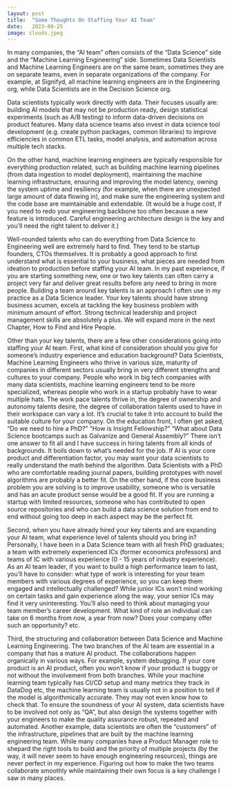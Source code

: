 ```yaml
---
layout: post
title:  "Some Thoughts On Staffing Your AI Team"
date:   2023-08-25
image: clouds.jpeg
---
```


In many companies, the “AI team” often consists of the “Data Science” side and the “Machine Learning Engineering” side. Sometimes Data Scientists and Machine Learning Engineers are on the same team, sometimes they are on separate teams, even in separate organizations of the company. For example, at Signifyd, all machine learning engineers are in the Engineering org, while Data Scientists are in the Decision Science org.

Data scientists typically work directly with data. Their focuses usually are: building AI models that may not be production ready, design statistical experiments (such as A/B testing) to inform data-driven decisions on product features. Many data science teams also invest in data science tool development (e.g. create python packages, common libraries) to improve efficiencies in common ETL tasks, model analysis, and automation across multiple tech stacks.  

On the other hand, machine learning engineers are typically responsible for everything production related, such as building machine learning pipelines (from data ingestion to model deployment), maintaining the machine learning infrastructure, ensuring and improving the model latency, owning the system uptime and resiliency (for example, when there are unexpected large amount of data flowing in), and make sure the engineering system and the code base are maintainable and extendable. (It would be a huge cost, if you need to redo your engineering backbone too often because a new feature is introduced. Careful engineering architecture design is the key and you’ll need the right talent to deliver it.)

Well-rounded talents who can do everything from Data Science to Engineering well are extremely hard to find. They tend to be startup founders, CTOs themselves. It is probably a good approach to first understand what is essential to your business, what pieces are needed from ideation to production before staffing your AI team. In my past experience, if you are starting something new, one or two key talents can often carry a project very far and deliver great results before any need to bring in more people. Building a team around key talents is an approach I often use in my practice as a Data Science leader. Your key talents should have strong business acumen, excels at tackling the key business problem with minimum amount of effort. Strong technical leadership and project management skills are absolutely a plus. We will expand more in the next Chapter, How to Find and Hire People.

Other than your key talents, there are a few other considerations going into staffing your AI team. First, what kind of consideration should you give for someone’s industry experience and education background?  Data Scientists, Machine Learning Engineers who thrive in various size, maturity of companies in different sectors usually bring in very different strengths and cultures to your company. People who work in big tech companies with many data scientists, machine learning engineers tend to be more specialized, whereas people who work in a startup probably have to wear multiple hats. The work pace talents thrive in, the degree of ownership and autonomy talents desire, the degree of collaboration talents used to have in their workspace can vary a lot. It’s crucial to take it into account to build the suitable culture for your company. On the education front, I often get asked, “Do we need to hire a PhD?” “How is Insight Fellowship?” “What about Data Science bootcamps such as Galvanize and General Assembly?” There isn’t one answer to fit all and I have success in hiring talents from all kinds of backgrounds. It boils down to what’s needed for the job. If AI is your core product and differentiation factor, you may want your data scientists to really understand the math behind the algorithm. Data Scientists with a PhD who are comfortable reading journal papers, building prototypes with novel algorithms are probably a better fit. On the other hand, if the core business problem you are solving is to improve usability, someone who is versatile and has an acute product sense would be a good fit. If you are running a startup with limited resources, someone who has contributed to open source repositories and who can build a data science solution from end to end without going too deep in each aspect may be the perfect fit. 

Second, when you have already hired your key talents and are expanding your AI team, what experience level of talents should you bring in? Personally, I have been in a Data Science team with all fresh PhD graduates; a team with extremely experienced ICs (former economics professors) and teams of IC with various experience (0 - 15 years of industry experience). As an AI team leader, if you want to build a high performance team to last, you’ll have to consider: what type of work is interesting for your team members with various degrees of experience, so you can keep them engaged and intellectually challenged? While junior ICs won’t mind working on certain tasks and gain experience along the way, your senior ICs may find it very uninteresting. You’ll also need to think about managing your team member’s career development. What kind of role an individual can take on 6 months from now, a year from now? Does your company offer such an opportunity? etc.

Third, the structuring and collaboration between Data Science and Machine Learning Engineering. The two branches of the AI team are essential in a company that has a mature AI product. The collaborations happen organically in various ways. For example, system debugging. If your core product is an AI product, often you won’t know if your product is buggy or not without the involvement from both branches. While your machine learning team typically has CI/CD setup and many metrics they track in DataDog etc, the machine learning  team is usually not in a position to tell if the model is algorithmically accurate. They may not even know how to check that. To ensure the soundness of your AI system, data scientists have to be involved not only as “QA”, but also design the systems together with your engineers to make the quality assurance robust, repeated and automated. Another example, data scientists are often the “customers” of the infrastructure, pipelines that are built by the machine learning engineering team. While many companies have a Product Manager role to shepard the right tools to build and the priority of multiple projects (by the way, it will never seem to have enough engineering resources), things are never perfect in my experience. Figuring out how to make the two teams collaborate smoothly while maintaining their own focus is a key challenge I saw in many places.
